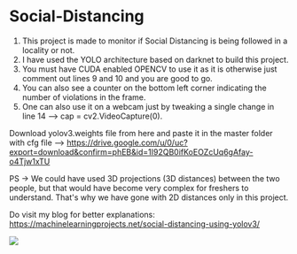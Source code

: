 # Social-Distancing  
1. This project is made to monitor if Social Distancing is being followed in a locality or not.  
2. I have used the YOLO architecture based on darknet to build this project.  
3. You must have CUDA enabled OPENCV to use it as it is otherwise just comment out lines 9 and 10 and you are good to go.  
4. You can also see a counter on the bottom left corner indicating the number of violations in the frame.  
5. One can also use it on a webcam just by tweaking a single change in line 14 --> cap = cv2.VideoCapture(0).  

Download yolov3.weights file from here and paste it in the master folder with cfg file --> https://drive.google.com/u/0/uc?export=download&confirm=phEB&id=1I92QB0ifKoEOZcUq6gAfay-o4Tjw1xTU  

PS -> We could have used 3D projections (3D distances) between the two people, but that would have become very complex for freshers to understand. That's why we have gone with 2D distances only in this project.

Do visit my blog for better explanations: https://machinelearningprojects.net/social-distancing-using-yolov3/

![](data/SD.gif)
